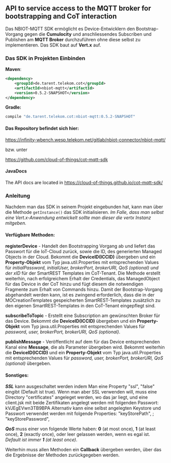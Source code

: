 ## API to service access to the MQTT broker for bootstrapping and CoT interaction

Das NBIOT-MQTT SDK ermöglicht es Device-Entwicklern den Bootstrap-Vorgang gegen die **Cumulocity** 
und anschliessendes Subscriben und Publishen am **MQTT Broker** durchzuführen ohne diese selbst zu implementieren. 
Das SDK baut auf **Vert.x** auf.

### Das SDK in Projekten Einbinden
**Maven**:
```xml
<dependency>
    <groupId>de.tarent.telekom.cot</groupId>
    <artifactId>nbiot-mqtt</artifactId>
    <version>0.5.2-SNAPSHOT</version>    
</dependency>
```
 
**Gradle:**
```groovy
compile "de.tarent.telekom.cot:nbiot-mqtt:0.5.2-SNAPSHOT"
```

#### Das Repository befindet sich hier:
https://infinity-wbench.wesp.telekom.net/gitlab/nbiot-connector/nbiot-mqtt/

bzw. unter

https://github.com/cloud-of-things/cot-mqtt-sdk

#### JavaDocs

The API docs are located in https://cloud-of-things.github.io/cot-mqtt-sdk/


### Anleitung
Nachdem man das SDK in seinem Projekt eingebunden hat, kann man über die Methode `getInstance()` das SDK initialisieren.
_Im Falle, dass man selbst eine Vert.x-Anwendung entwickelt sollte man dieser die vertx Instanz mitgeben._

#### Verfügbare Methoden:
**registerDevice** - Handelt den Bootstrapping Vorgang ab und liefert das Passwort für die IoT-Cloud zurück, sowie die ID, des generierten 
Managed Objects in der Cloud. Bekommt die **DeviceID(ICCID)** übergeben 
und ein **Property-Objekt** vom Typ java.util.Properties mit entsprechenden Values für 
_initialPassword, initialUser, brokerPort, brokerURI, QoS (optional) und der xID_ für der SmartREST Templates im CoT-Tenant.
Die Methode erstellt weiterhin, nach erfolgreichem Erhalt der Credentials, das ManagedObject für das Device in der CoT hinzu und fügt diesem 
die notwendigen Fragmente zum Erhalt von Commands hinzu. Damit der Bootstrap-Vorgang abgehandelt werden kann, ist es zwingend erforderlich, dass die in der
MOCreationTemplates gespeicherten SmartREST-Templates zusätzlich zu den eigenen SmartREST-Templates in den CoT-Tenant eingepflegt sind.

**subscribeToTopic** - Erstellt eine Subscription am gewünschten Broker für das Device. Bekommt die **DeviceID(ICCID)** übergeben 
und ein **Property-Objekt** vom Typ java.util.Properties mit entsprechenden Values für _password, user, brokerPort, brokerURI, QoS (optional)_.

**publishMessage** - Veröffentlicht auf dem für das Device entsprechenden Kanal eine **Message**, die als Parameter übergeben wird. 
Bekommt weiterhin die **DeviceID(ICCID)** und ein **Property-Objekt** vom Typ java.util.Properties mit entsprechenden Values für _password, user, brokerPort, 
brokerURI, QoS (optional)_ übergeben.

#### Sonstiges:
_**SSL**_ kann ausgeschaltet werden indem Man eine Property "ssl", "false" eingibt (Default ist true). Wenn man aber SSL verwenden will, muss eine Directory "certificates" angeleget werden, wo das jar liegt, und eine client.jsk mit beide Zertifikaten angelegt werden mit folgenden Passwort: kVJEgEVwn3TB9BPA
Alternativ kann eine selbst angelegten Keystore und Passwort verwendet werden mit folgende Properties: "keyStorePath", <pathToKeystore>; "keyStorePassword", <keyStorePassword>

_**QoS**_ muss einer von folgende Werte haben: **0** (at most once), **1** (at least once), **2** (exactly once), oder leer gelassen werden, wenn es egal ist. _Default ist immer **1** (at least once)_. 

Weiterhin muss allen Methoden ein **Callback** übergeben werden, über das die Ergebnisse der Methoden zurückgegeben werden.
